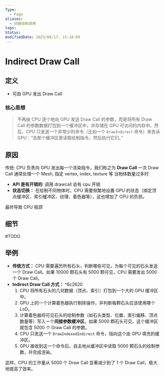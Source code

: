 ```yaml
---
Type:
  - Page
aliases:
  - 间接绘制调用
tags: 
Status: 
modifiedDate: 2025/06/17, 15:18:09
---
```


# Indirect Draw Call

## 定义

- 可由 GPU 发出 Draw Call

### 核心思想

> 不再由 CPU 逐个地向 GPU 发送 Draw Call 的参数，而是将所有 Draw Call 的参数数据打包到一个缓冲区中，并存储在 GPU 可访问的内存中。然后，CPU 只发送一个非常少的命令（比如一个 `DrawIndirect` 命令）来告诉 GPU：“去那个缓冲区里读取绘制指令，然后执行它们。”

## 原因

传统: CPU 负责向 GPU 发出每一个渲染指令，我们称之为 **Draw Call**
一次 Draw Call 通常处理一个 Mesh, 指定 vertex, index, texture 等
当物体数量过多时
- **API 是有开销的**:   调用 drawcall 会有 cpu 开销
- **状态切换：** 在绘制不同物体时，CPU 需要频繁地设置 GPU 的状态（绑定顶点缓冲区、索引缓冲区、纹理、着色器等），这也增加了 CPU 的负担。

最终导致 CPU 瓶颈

## 细节

#TODO

## 举例

- **传统方式：** CPU 需要遍历所有石头，判断哪些可见，为每个可见的石头发送一个 Draw Call。如果 10000 颗石头有 5000 颗可见，CPU 需要发出 5000 个 Draw Call。
- **Indirect Draw Call 方式：** ^6c2620
    1. CPU 将所有石头的几何数据（顶点、索引）打包到一个大的 GPU 缓冲区中。
    2. GPU 上的一个计算着色器执行剔除操作，并判断每颗石头应该使用哪个 LoD。
    3. 计算着色器将可见石头的绘制参数（如石头类型、位置、索引偏移、顶点数量等）写入一个**间接参数缓冲区**。如果 5000 颗石头可见，这个缓冲区就包含 5000 个 Draw Call 的参数。
    4. CPU 只发送一个 `DrawIndexedIndirect` 命令，指向这个由 GPU 填充的缓冲区。
    5. GPU 接收到这一个命令后，自主地从缓冲区中读取 5000 颗石头的绘制参数，并完成渲染。

这样，CPU 的工作量从 5000 个 Draw Call 显著减少到了 1 个 Draw Call，极大地提高了效率。
